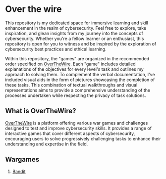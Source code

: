 <h1>Over the wire</h1>

This repository is my dedicated space for immersive learning and skill enhancement in the realm of cybersecurity. Feel free to explore, take inspiration, and glean insights from my journey into the concepts of cybersecurity. Whether you're a fellow learner or an enthusiast, this repository is open for you to witness and be inspired by the exploration of cybersecurity best practices and ethical learning.

Within this repository, the "games" are organized in the recommended order specified on [OverTheWire](https://overthewire.org/wargames/). Each "game" includes detailed explanations of the objectives for every level's task and outlines my approach to solving them. To complement the verbal documentation, I've included visual aids in the form of pictures showcasing the completion of these tasks. This combination of textual walkthroughs and visual representations aims to provide a comprehensive understanding of the processes undertaken while respecting the privacy of task solutions.

<h2>What is OverTheWire?</h2>

[OverTheWire](https://overthewire.org/wargames/) is a platform offering various war games and challenges designed to test and improve cybersecurity skills. It provides a range of interactive games that cover different aspects of cybersecurity, encouraging users to solve progressively challenging tasks to enhance their understanding and expertise in the field.

<h2>Wargames</h2>

1. [Bandit](Bandit/README.md)
